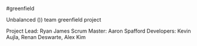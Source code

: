 #greenfield

Unbalanced ()) team greenfield project

Project Lead: Ryan James
Scrum Master: Aaron Spafford
Developers: Kevin Aujla, Renan Deswarte, Alex Kim
